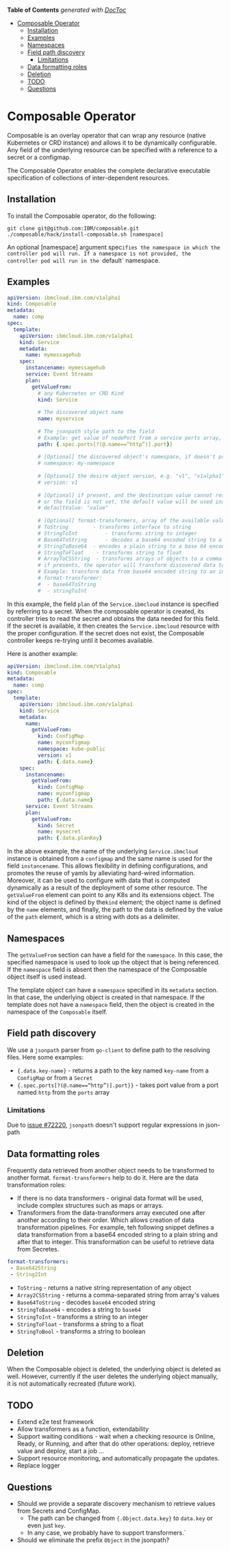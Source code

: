 <!-- START doctoc generated TOC please keep comment here to allow auto update -->
<!-- DON'T EDIT THIS SECTION, INSTEAD RE-RUN doctoc TO UPDATE -->
**Table of Contents**  *generated with [DocToc](https://github.com/thlorenz/doctoc)*

- [Composable Operator](#composable-operator)
  - [Installation](#installation)
  - [Examples](#examples)
  - [Namespaces](#namespaces)
  - [Field path discovery](#field-path-discovery)
    - [Limitations](#limitations)
  - [Data formatting roles](#data-formatting-roles)
  - [Deletion](#deletion)
  - [TODO](#todo)
  - [Questions](#questions)

<!-- END doctoc generated TOC please keep comment here to allow auto update -->

# Composable Operator

Composable is an overlay operator that can wrap any resource (native Kubernetes or CRD instance) and allows it to be dynamically configurable. Any field of the underlying resource can be specified with a reference to a secret or a configmap.

The Composable Operator enables the complete declarative executable specification of collections of inter-dependent resources.

## Installation

To install the Composable operator, do the following:
```shell
git clone git@github.com:IBM/composable.git
./composable/hack/install-composable.sh [namespace]
```
An optional [namespace] argument spec`ifies the namespace in which the controller pod will run. If a namespace is not provided, the controller pod will run in the `default` namespace.

## Examples

```yaml
apiVersion: ibmcloud.ibm.com/v1alpha1
kind: Composable
metadata:
  name: comp
spec:
  template: 
    apiVersion: ibmcloud.ibm.com/v1alpha1
    kind: Service
    metadata:
      name: mymessagehub
    spec:
      instancename: mymessagehub
      service: Event Streams
      plan: 
        getValueFrom:
          # any Kubernetes or CRD Kind
          kind: Service
          
          # The discovered object name
          name: myservice
          
          # The jsonpath style path to the field
          # Example: get value of nodePort from a service ports array, when the port name is "http"
          path: {.spec.ports[?(@.name==“http”)].port}}
          
          # [Optional] the discovered object's namespace, if doesn't present, the Composable object namespace will be used
          # namespace: my-namespace
          
          # [Optional] the desire object version, e.g. "v1", "v1alpha1", "v1beta1"
          # version: v1
          
          # [Optional] if present, and the destination value cannot resolved, if for example a checking object does not . 
          # or the field is not set, the default value will be used instead. 
          # defaultValue: "value"
          
          # [Optional] format-transformers, array of the available values, which are:
          # ToString 		- transforms interface to string
          # StringToInt 		- transforms string to integer
          # Base64ToString  	- decodes a base64 encoded string to a plain one
          # StringToBase64	- encodes a plain string to a base 64 encoded string
          # StringToFloat    - transforms string to float
          # ArrayToCSString  - transforms arrays of objects to a comma-separated string
          # if presents, the operator will transform discovered data to the wished format
          # Example: transform data from base64 encoded string to an integer
          # format-transformer:
          #  - base64ToString
          #  - stringToInt
```

In this example, the field `plan` of the `Service.ibmcloud` instance is specified by referring to a secret. When the composable operator is created, its controller tries to read the secret and obtains the data needed for this field. If the secret is available, it then creates the `Service.ibmcloud` resource with the proper configuration. If the secret does not exist, the Composable controller keeps re-trying until it becomes available.

Here is another example:
```yaml
apiVersion: ibmcloud.ibm.com/v1alpha1
kind: Composable
metadata:
  name: comp
spec:
  template: 
    apiVersion: ibmcloud.ibm.com/v1alpha1
    kind: Service
    metadata:
      name:
        getValueFrom:
          kind: ConfigMap
          name: myconfigmap
          namespace: kube-public
          version: v1
          path: {.data.name}
    spec:
      instancename: 
        getValueFrom:
          kind: ConfigMap
          name: myconfigmap
          path: {.data.name}
      service: Event Streams
      plan: 
        getValueFrom:
          kind: Secret 
          name: mysecret
          path: {.data.planKey}
 ```
 
 In the above example, the name of the underlying `Service.ibmcloud` instance is obtained from a `configmap` and the same 
 name is used for the field `instancename`. This allows flexibility in defining configurations, and promotes the reuse 
 of yamls by alleviating hard-wired information.
 Moreover, it can be used to configure with data that is computed dynamically as a result of the deployment of some other 
 resource.
 The `getValueFrom` element can point to any K8s and its extensions object. The kind of the object is defined by the`kind` 
 element; the object name is defined by the `name` elements, and finally, the path to the data is defined by the value of
 the `path` element, which is a string with dots as a delimiter. 
 
 
## Namespaces

The `getValueFrom` section can have a field for the `namespace`. In this case, the specified namespace is used 
to look up the object that is being referenced. If the `namespace` field is absent then the namespace of 
the Composable object itself is used instead.

The template object can have a `namespace` specified in its `metadata` section. In that case, the underlying object is 
created in that namespace. If the template does not have a `namespace` field, then the object is created in 
the namespace of the `Composable` itself.

## Field path discovery

We use a `jsonpath` parser from `go-client` to define path to the resolving files. Here some examples:

* `{.data.key-name}` - returns a path to the key named `key-name` from a `ConfigMap` or from a `Secret`
* `{.spec.ports[?(@.name==“http”)].port}}` - takes port value from a port named `http` from the `ports` array

### Limitations

Due to 
[issue #72220](https://github.com/kubernetes/kubernetes/issues/72220), `jsonpath` doesn't support regular expressions 
in json-path

## Data formatting roles

Frequently data retrieved from another object needs to be transformed to another format. `format-transformers` help to 
do it. Here are the data transformation roles:
 
* If there is no data transformers  -  original data format will be used, include complex structures such as maps or arrays.
* Transformers from the data-transformers array executed one after another according to their order. Which allows 
creation of data transformation pipelines. For example, teh following snippet defines a data transformation from a base64 
encoded string to a plain string and after that to integer. This transformation can be useful to retrieve data from Secretes.
 
```yaml
format-transformers:
 - Base642String
 - String2Int
```  

* `ToString` - returns a native string representation of any object
* `Array2CSString` - returns a comma-separated string from array's values 
* `Base64ToString` - decodes `base64` encoded string
* `StringToBase64` - encodes a string to `base64` 
* `StringToInt` - transforms a string to an integer
* `StringToFloat` - transforms a string to a float
* `StringToBool` - transforms a string to boolean

## Deletion

When the Composable object is deleted, the underlying object is deleted as well.
However, currently if the user deletes the underlying object manually, it is not automatically recreated (future work).



## TODO

* Extend e2e test framework
* Allow transformers as a function, extendability
* Support waiting conditions - wait when a checking resource is Online, Ready, or Running, and after that do other 
operations: deploy, retrieve value and deploy, start a job ...
* Support resource monitoring, and automatically propagate the updates.
* Replace logger

## Questions

* Should we provide a separate discovery mechanism to retrieve values from Secrets and ConfigMap.
	* The path can be changed from `{.Object.data.key}` to `data.key` or even just `key`. 
	* In any case, we probably have to support transformers.`  
* Should we eliminate the prefix `Object` in the jsonpath? 

           
